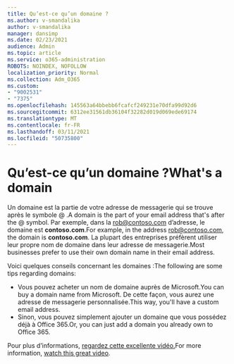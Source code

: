 ```yaml
---
title: Qu’est-ce qu’un domaine ?
ms.author: v-smandalika
author: v-smandalika
manager: dansimp
ms.date: 02/23/2021
audience: Admin
ms.topic: article
ms.service: o365-administration
ROBOTS: NOINDEX, NOFOLLOW
localization_priority: Normal
ms.collection: Adm_O365
ms.custom:
- "9002531"
- "7375"
ms.openlocfilehash: 145563a64bbebb6fcafcf249231e70dfa99d92d6
ms.sourcegitcommit: 6312ee31561db36104f32282d019d069ede69174
ms.translationtype: MT
ms.contentlocale: fr-FR
ms.lasthandoff: 03/11/2021
ms.locfileid: "50735800"
---
```

# <a name="whats-a-domain"></a><span data-ttu-id="90819-102">Qu’est-ce qu’un domaine ?</span><span class="sxs-lookup"><span data-stu-id="90819-102">What's a domain</span></span>

<span data-ttu-id="90819-103">Un domaine est la partie de votre adresse de messagerie qui se trouve après le symbole @ .</span><span class="sxs-lookup"><span data-stu-id="90819-103">A domain is the part of your email address that's after the @ symbol.</span></span> <span data-ttu-id="90819-104">Par exemple, dans la rob@contoso.com d’adresse, le domaine est **contoso.com**.</span><span class="sxs-lookup"><span data-stu-id="90819-104">For example, in the address rob@contoso.com, the domain is **contoso.com**.</span></span> <span data-ttu-id="90819-105">La plupart des entreprises préfèrent utiliser leur propre nom de domaine dans leur adresse de messagerie.</span><span class="sxs-lookup"><span data-stu-id="90819-105">Most businesses prefer to use their own domain name in their email address.</span></span>

<span data-ttu-id="90819-106">Voici quelques conseils concernant les domaines :</span><span class="sxs-lookup"><span data-stu-id="90819-106">The following are some tips regarding domains:</span></span>

- <span data-ttu-id="90819-107">Vous pouvez acheter un nom de domaine auprès de Microsoft.</span><span class="sxs-lookup"><span data-stu-id="90819-107">You can buy a domain name from Microsoft.</span></span> <span data-ttu-id="90819-108">De cette façon, vous aurez une adresse de messagerie personnalisée.</span><span class="sxs-lookup"><span data-stu-id="90819-108">This way, you'll have a custom email address.</span></span>
- <span data-ttu-id="90819-109">Sinon, vous pouvez simplement ajouter un domaine que vous possédez déjà à Office 365.</span><span class="sxs-lookup"><span data-stu-id="90819-109">Or, you can just add a domain you already own to Office 365.</span></span>

<span data-ttu-id="90819-110">Pour plus d’informations, [regardez cette excellente vidéo.](https://www.youtube.com/watch)</span><span class="sxs-lookup"><span data-stu-id="90819-110">For more information, [watch this great video](https://www.youtube.com/watch).</span></span>